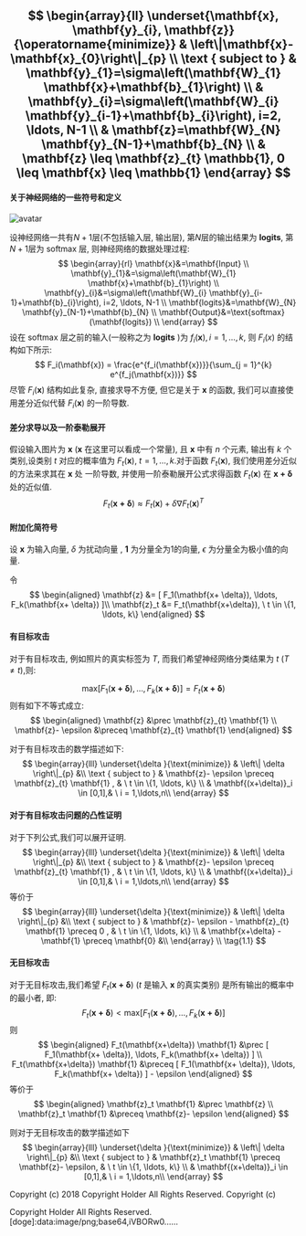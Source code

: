 $$
\begin{array}{ll}
\underset{\mathbf{x}, \mathbf{y}_{i}, \mathbf{z}}{\operatorname{minimize}} & \left\|\mathbf{x}-\mathbf{x}_{0}\right\|_{p} \\
\text { subject to } & \mathbf{y}_{1}=\sigma\left(\mathbf{W}_{1} \mathbf{x}+\mathbf{b}_{1}\right) \\
& \mathbf{y}_{i}=\sigma\left(\mathbf{W}_{i} \mathbf{y}_{i-1}+\mathbf{b}_{i}\right), i=2, \ldots, N-1 \\
& \mathbf{z}=\mathbf{W}_{N} \mathbf{y}_{N-1}+\mathbf{b}_{N} \\
& \mathbf{z} \leq \mathbf{z}_{t} \mathbb{1}, 0 \leq \mathbf{x} \leq \mathbb{1}
\end{array}
$$
---------------------------------------

#### 关于神经网络的一些符号和定义
![avatar](D:/文档/+组会/DNNstructure.png)

设神经网络一共有$N+1$层(不包括输入层, 输出层), 第$N$层的输出结果为 $\mathbf{logits}$, 第$N+1$层为 $\text{softmax}$ 层, 则神经网络的数据处理过程:
$$
\begin{array}{rl}
 \mathbf{x}&=\mathbf{Input} \\
 \mathbf{y}_{1}&=\sigma\left(\mathbf{W}_{1} \mathbf{x}+\mathbf{b}_{1}\right) \\
 \mathbf{y}_{i}&=\sigma\left(\mathbf{W}_{i} \mathbf{y}_{i-1}+\mathbf{b}_{i}\right), i=2, \ldots, N-1 \\
 \mathbf{logits}&=\mathbf{W}_{N} \mathbf{y}_{N-1}+\mathbf{b}_{N} \\
 \mathbf{Output}&=\text{softmax}(\mathbf{logits}) \\
\end{array}
$$
设在 $\text{softmax}$ 层之前的输入(一般称之为 $\mathbf{logits}$ )为 $f_i(\mathbf{x}), i=1, \ldots, k$, 则 $F_i(x)$ 的结构如下所示:
$$
F_i(\mathbf{x}) = \frac{e^{f_i(\mathbf{x})}}{\sum_{j = 1}^{k} e^{f_j(\mathbf{x})}}
$$
尽管 $F_i(\mathbf{x})$ 结构如此复杂, 直接求导不方便, 但它是关于 $\mathbf{x}$ 的函数, 我们可以直接使用差分近似代替 $F_i(\mathbf{x})$ 的一阶导数.

#### 差分求导以及一阶泰勒展开
假设输入图片为 $\mathbf{x}$ ($\mathbf{x}$ 在这里可以看成一个常量), 且 $\mathbf{x}$ 中有 $n$ 个元素, 输出有 $k$ 个类别,设类别 $t$ 对应的概率值为 $F_t(\mathbf{x}), \ t=1, \ldots, k$.对于函数 $F_t(\mathbf{x})$, 我们使用差分近似的方法来求其在 $\mathbf{x}$ 处 一阶导数, 并使用一阶泰勒展开公式求得函数 $F_t(\mathbf{x})$ 在 $\mathbf{x+\delta}$ 处的近似值.
$$F_t(\mathbf{x+\delta}) \approx F_t(\mathbf{x}) + \delta  \nabla F_t(\mathbf{x})^T$$

#### 附加化简符号
设 $\mathbf{x}$ 为输入向量, $\delta$ 为扰动向量 , $\mathbf{1}$ 为分量全为1的向量,  $\epsilon$ 为分量全为极小值的向量.

令
$$
\begin{aligned}
\mathbf{z}  &= [ F_1(\mathbf{x+ \delta}), \ldots, F_k(\mathbf{x+ \delta}) ]\\
\mathbf{z}_t &= F_t(\mathbf{x+\delta}), \ t \in \{1, \ldots, k\}
\end{aligned}
$$

#### 有目标攻击
对于有目标攻击, 例如照片的真实标签为 $T$,  而我们希望神经网络分类结果为 $t$ ($T \neq t$),则:

$$
\text{max} [ F_1(\mathbf{x+ \delta}), \ldots, F_k(\mathbf{x+ \delta}) ] = F_{t}(\mathbf{x+\delta})
$$
则有如下不等式成立:
$$
\begin{aligned}
\mathbf{z} &\prec \mathbf{z}_{t} \mathbf{1}    \\
\mathbf{z}- \epsilon &\preceq \mathbf{z}_{t} \mathbf{1}
\end{aligned}
$$

对于有目标攻击的数学描述如下:
$$
\begin{array}{lll}
\underset{\delta }{\text{minimize}} & \left\| \delta \right\|_{p} &\\
              \text { subject to }  &  \mathbf{z}- \epsilon \preceq \mathbf{z}_{t} \mathbf{1} , & \ t \in \{1, \ldots, k\} \\
                                    &  \mathbf{(x+\delta)}_i \in [0,1],& \ i = 1,\ldots,n\\
\end{array}
$$
#### 对于有目标攻击问题的凸性证明
对于下列公式,我们可以展开证明.
$$
\begin{array}{lll}
\underset{\delta }{\text{minimize}} & \left\| \delta \right\|_{p} &\\
              \text { subject to }  &  \mathbf{z}- \epsilon \preceq \mathbf{z}_{t} \mathbf{1} , & \ t \in \{1, \ldots, k\} \\
                                    &  \mathbf{(x+\delta)}_i \in [0,1],& \ i = 1,\ldots,n\\
\end{array}
$$
等价于
$$
\begin{array}{lll}
\underset{\delta }{\text{minimize}} & \left\| \delta \right\|_{p} &\\
              \text { subject to }  &  \mathbf{z}- \epsilon - \mathbf{z}_{t} \mathbf{1} \preceq 0 , & \ t \in \{1, \ldots, k\} \\
                                    &  \mathbf{x+\delta} - \mathbf{1} \preceq \mathbf{0}          &\\
\end{array} \\
\tag{1.1}
$$


#### 无目标攻击
对于无目标攻击,我们希望 $F_t(\mathbf{x+\delta})$ ($t$ 是输入 $\mathbf{x}$ 的真实类别) 是所有输出的概率中的最小者, 即:
$$
F_t(\mathbf{x+\delta}) < \text{max} [ F_1(\mathbf{x+ \delta}), \ldots, F_k(\mathbf{x+ \delta}) ]
$$
则
$$
\begin{aligned}
F_t(\mathbf{x+\delta}) \mathbf{1} &\prec [ F_1(\mathbf{x+ \delta}), \ldots, F_k(\mathbf{x+ \delta}) ] \\
F_t(\mathbf{x+\delta}) \mathbf{1} &\preceq [ F_1(\mathbf{x+ \delta}), \ldots, F_k(\mathbf{x+ \delta}) ] - \epsilon
\end{aligned}
$$
等价于
$$
\begin{aligned}
\mathbf{z}_t \mathbf{1} &\prec \mathbf{z}  \\
\mathbf{z}_t \mathbf{1} &\preceq \mathbf{z}- \epsilon
\end{aligned}
$$


则对于无目标攻击的数学描述如下
$$
\begin{array}{lll}
\underset{\delta }{\text{minimize}} & \left\| \delta \right\|_{p} &\\
              \text { subject to }  & \mathbf{z}_t \mathbf{1} \preceq \mathbf{z}- \epsilon, & \ t \in \{1, \ldots, k\} \\
                                    &  \mathbf{(x+\delta)}_i \in [0,1],& \ i = 1,\ldots,n\\
\end{array}
$$





Copyright (c) 2018 Copyright Holder All Rights Reserved.
Copyright (c)




 Copyright Holder All Rights Reserved.
[doge]:data:image/png;base64,iVBORw0......
